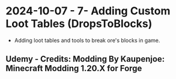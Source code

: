 # 2024-10-07 - 7- Adding Custom Loot Tables (DropsToBlocks)
* Adding loot tables and tools to break ore's blocks in game.
## Udemy - Credits: Modding By Kaupenjoe: Minecraft Modding 1.20.X for Forge
